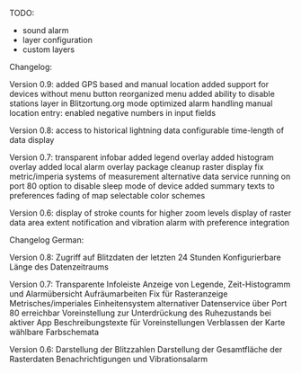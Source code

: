 TODO:
 * sound alarm
 * layer configuration
 * custom layers

Changelog:

Version 0.9:
added GPS based and manual location
added support for devices without menu button
reorganized menu
added ability to disable stations layer in Blitzortung.org mode
optimized alarm handling
manual location entry: enabled negative numbers in input fields

Version 0.8:
access to historical lightning data
configurable time-length of data display

Version 0.7:
transparent infobar
added legend overlay
added histogram overlay
added local alarm overlay
package cleanup
raster display fix
metric/imperia systems of measurement
alternative data service running on port 80
option to disable sleep mode of device
added summary texts to preferences
fading of map
selectable color schemes

Version 0.6:
display of stroke counts for higher zoom levels
display of raster data area extent
notification and vibration alarm with preference integration

Changelog German:

Version 0.8:
Zugriff auf Blitzdaten der letzten 24 Stunden
Konfigurierbare Länge des Datenzeitraums

Version 0.7:
Transparente Infoleiste
Anzeige von Legende, Zeit-Histogramm und Alarmübersicht
Aufräumarbeiten
Fix für Rasteranzeige
Metrisches/imperiales Einheitensystem
alternativer Datenservice über Port 80 erreichbar
Voreinstellung zur Unterdrückung des Ruhezustands bei aktiver App
Beschreibungstexte für Voreinstellungen
Verblassen der Karte
wählbare Farbschemata

Version 0.6:
Darstellung der Blitzzahlen
Darstellung der Gesamtfläche der Rasterdaten
Benachrichtigungen und Vibrationsalarm